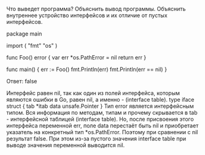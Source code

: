 Что выведет программа? Объяснить вывод программы. Объяснить внутреннее устройство интерфейсов и их отличие от пустых интерфейсов.

package main
 
import (
    "fmt"
    "os"
)
 
func Foo() error {
    var err *os.PathError = nil
    return err
}
 
func main() {
    err := Foo()
    fmt.Println(err)
    fmt.Println(err == nil)
}

Ответ:
<nil>
false

Интерфейс равен nil, так как один из полей интерфейса, которым являются ошибки в Go, равен nil, а именно - (interface table). 
type iface struct {
	tab  *itab
	data unsafe.Pointer
}
Тип error является интерфейсным типом.
Вся информация по методам, типам и прочему скрывается в tab - интерфейсной таблицей (interface table).
Но, после присвоения этого интерфейса переменной err, поле data перестаёт быть nil и приобретает указатель на конкретный тип *os.PathError. Поэтому при сравнении с nil результат false. 
При этом из-за пустого значения interface table при выводе значения переменной выводится nil.
